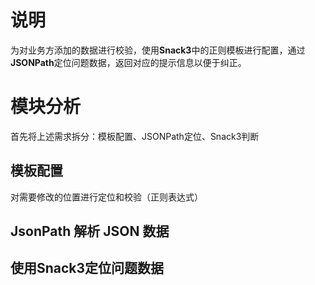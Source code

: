 # 说明

为对业务方添加的数据进行校验，使用**Snack3**中的正则模板进行配置，通过**JSONPath**定位问题数据，返回对应的提示信息以便于纠正。

# 模块分析

首先将上述需求拆分：模板配置、JSONPath定位、Snack3判断

## 模板配置

对需要修改的位置进行定位和校验（正则表达式）

##  JsonPath 解析 JSON 数据

## 使用Snack3定位问题数据

